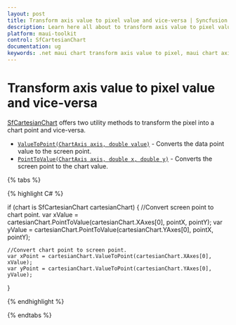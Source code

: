 ```yaml
---
layout: post
title: Transform axis value to pixel value and vice-versa | Syncfusion
description: Learn here all about to transform axis value to pixel value and vice-versa in SfCartesianChart in Syncfusion® .NET MAUI Chart (SfCartesianChart) control.
platform: maui-toolkit
control: SfCartesianChart
documentation: ug
keywords: .net maui chart transform axis value to pixel, maui chart axis value to pixel conversion, .net maui chart axis pixel to value, syncfusion maui chart axis coordinate transformation, sfCartesianChart axis value to pixel conversion in .net maui
---
```


# Transform axis value to pixel value and vice-versa

[SfCartesianChart](https://help.syncfusion.com/cr/maui-toolkit/Syncfusion.Maui.Toolkit.Charts.SfCartesianChart.html) offers two utility methods to transform the pixel into a chart point and vice-versa.

* [`ValueToPoint(ChartAxis axis, double value)`](https://help.syncfusion.com/cr/maui-toolkit/Syncfusion.Maui.Toolkit.Charts.SfCartesianChart.html#Syncfusion_Maui_Toolkit_Charts_SfCartesianChart_ValueToPoint_Syncfusion_Maui_Toolkit_Charts_ChartAxis_System_Double_) - Converts the data point value to the screen point.
* [`PointToValue(ChartAxis axis, double x, double y)`](https://help.syncfusion.com/cr/maui-toolkit/Syncfusion.Maui.Toolkit.Charts.SfCartesianChart.html#Syncfusion_Maui_Toolkit_Charts_SfCartesianChart_PointToValue_Syncfusion_Maui_Toolkit_Charts_ChartAxis_System_Double_System_Double_) - Converts the screen point to the chart value.

{% tabs %}

{% highlight C# %}

if (chart is SfCartesianChart cartesianChart)
{
    //Convert screen point to chart point.
    var xValue = cartesianChart.PointToValue(cartesianChart.XAxes[0], pointX, pointY);
    var yValue = cartesianChart.PointToValue(cartesianChart.YAxes[0], pointX, pointY);

    //Convert chart point to screen point.
    var xPoint = cartesianChart.ValueToPoint(cartesianChart.XAxes[0], xValue);
    var yPoint = cartesianChart.ValueToPoint(cartesianChart.YAxes[0], yValue);
}

{% endhighlight %}

{% endtabs %}